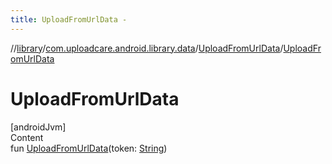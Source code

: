 ```yaml
---
title: UploadFromUrlData -
---
```

//[library](../../index.md)/[com.uploadcare.android.library.data](../index.md)/[UploadFromUrlData](index.md)/[UploadFromUrlData](-upload-from-url-data.md)



# UploadFromUrlData  
[androidJvm]  
Content  
fun [UploadFromUrlData](-upload-from-url-data.md)(token: [String](https://kotlinlang.org/api/latest/jvm/stdlib/kotlin/-string/index.html))  



